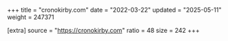 +++
title = "cronokirby.com"
date = "2022-03-22"
updated = "2025-05-11"
weight = 247371

[extra]
source = "https://cronokirby.com"
ratio = 48
size = 242
+++
